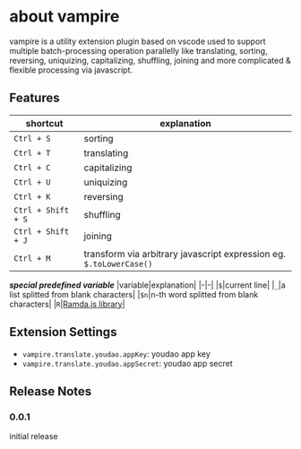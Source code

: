 # about vampire

vampire is a utility extension plugin based on vscode used to support multiple batch-processing operation parallelly like translating, sorting, reversing, uniquizing, capitalizing, shuffling, joining and more complicated & flexible processing via javascript.

## Features

|shortcut|explanation|
|-|-|
|`Ctrl + S`|sorting|
|`Ctrl + T`|translating|
|`Ctrl + C`|capitalizing|
|`Ctrl + U`|uniquizing|
|`Ctrl + K`|reversing|
|`Ctrl + Shift + S`|shuffling|
|`Ctrl + Shift + J`|joining|
|`Ctrl + M`|transform via arbitrary javascript expression eg. `$.toLowerCase()`|

***special predefined variable***
|variable|explanation|
|-|-|
|`$`|current line|
|`_`|a list splitted from blank characters|
|`$n`|n-th word splitted from blank characters|
|`R`|[Ramda.js library](https://ramda.cn/)|
## Extension Settings

* `vampire.translate.youdao.appKey`: youdao app key
* `vampire.translate.youdao.appSecret`: youdao app secret

## Release Notes
### 0.0.1
initial release